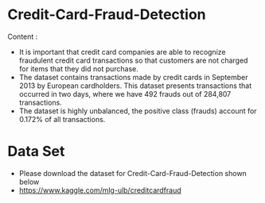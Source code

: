 # Credit-Card-Fraud-Detection
Content :
- It is important that credit card companies are able to recognize fraudulent credit card transactions so that customers are not charged for items that they did not purchase.
-  The dataset contains transactions made by credit cards in September 2013 by European cardholders. This dataset presents transactions that occurred in two days, where we have 492 frauds out of 284,807 transactions.
-   The dataset is highly unbalanced, the positive class (frauds) account for 0.172% of all transactions.
# Data Set
- Please download the dataset for Credit-Card-Fraud-Detection shown below
- https://www.kaggle.com/mlg-ulb/creditcardfraud
